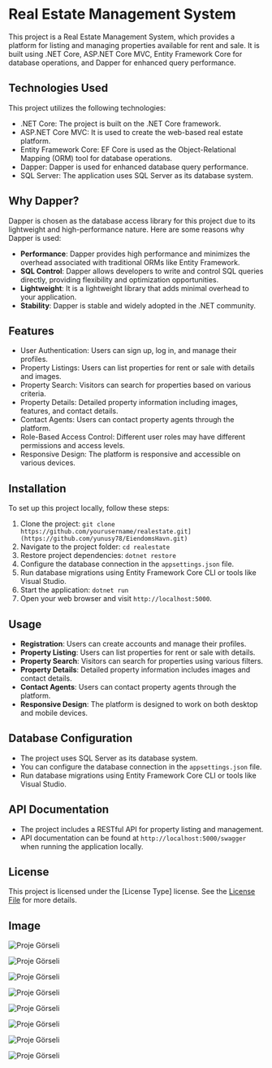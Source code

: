 # Real Estate Management System

This project is a Real Estate Management System, which provides a platform for listing and managing properties available for rent and sale. It is built using .NET Core, ASP.NET Core MVC, Entity Framework Core for database operations, and Dapper for enhanced query performance.

## Technologies Used

This project utilizes the following technologies:

- .NET Core: The project is built on the .NET Core framework.
- ASP.NET Core MVC: It is used to create the web-based real estate platform.
- Entity Framework Core: EF Core is used as the Object-Relational Mapping (ORM) tool for database operations.
- Dapper: Dapper is used for enhanced database query performance.
- SQL Server: The application uses SQL Server as its database system.

## Why Dapper?

Dapper is chosen as the database access library for this project due to its lightweight and high-performance nature. Here are some reasons why Dapper is used:

- **Performance**: Dapper provides high performance and minimizes the overhead associated with traditional ORMs like Entity Framework.
- **SQL Control**: Dapper allows developers to write and control SQL queries directly, providing flexibility and optimization opportunities.
- **Lightweight**: It is a lightweight library that adds minimal overhead to your application.
- **Stability**: Dapper is stable and widely adopted in the .NET community.

## Features

- User Authentication: Users can sign up, log in, and manage their profiles.
- Property Listings: Users can list properties for rent or sale with details and images.
- Property Search: Visitors can search for properties based on various criteria.
- Property Details: Detailed property information including images, features, and contact details.
- Contact Agents: Users can contact property agents through the platform.
- Role-Based Access Control: Different user roles may have different permissions and access levels.
- Responsive Design: The platform is responsive and accessible on various devices.

## Installation

To set up this project locally, follow these steps:

1. Clone the project: `git clone https://github.com/yourusername/realestate.git](https://github.com/yunusy78/EiendomsHavn.git)`
2. Navigate to the project folder: `cd realestate`
3. Restore project dependencies: `dotnet restore`
4. Configure the database connection in the `appsettings.json` file.
5. Run database migrations using Entity Framework Core CLI or tools like Visual Studio.
6. Start the application: `dotnet run`
7. Open your web browser and visit `http://localhost:5000`.

## Usage

- **Registration**: Users can create accounts and manage their profiles.
- **Property Listing**: Users can list properties for rent or sale with details.
- **Property Search**: Visitors can search for properties using various filters.
- **Property Details**: Detailed property information includes images and contact details.
- **Contact Agents**: Users can contact property agents through the platform.
- **Responsive Design**: The platform is designed to work on both desktop and mobile devices.

## Database Configuration

- The project uses SQL Server as its database system.
- You can configure the database connection in the `appsettings.json` file.
- Run database migrations using Entity Framework Core CLI or tools like Visual Studio.

## API Documentation

- The project includes a RESTful API for property listing and management.
- API documentation can be found at `http://localhost:5000/swagger` when running the application locally.

## License

This project is licensed under the [License Type] license. See the [License File](LICENSE) for more details.

## Image

![Proje Görseli](WEB/wwwroot/Eindomshavn/1.png)

![Proje Görseli](WEB/wwwroot/Eindomshavn/2.png)

![Proje Görseli](WEB/wwwroot/Eindomshavn/3.png)

![Proje Görseli](WEB/wwwroot/Eindomshavn/4.png)

![Proje Görseli](WEB/wwwroot/Eindomshavn/5.png)

![Proje Görseli](WEB/wwwroot/Eindomshavn/6.png)

![Proje Görseli](WEB/wwwroot/Eindomshavn/7.png)

![Proje Görseli](WEB/wwwroot/Eindomshavn/8.png)

